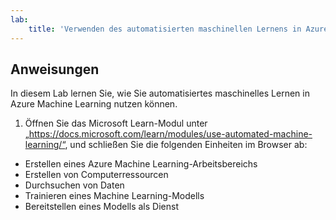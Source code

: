 ```yaml
---
lab:
    title: 'Verwenden des automatisierten maschinellen Lernens in Azure Machine Learning'
---
```


## Anweisungen
In diesem Lab lernen Sie, wie Sie automatisiertes maschinelles Lernen in Azure Machine Learning nutzen können.

1.	Öffnen Sie das Microsoft Learn-Modul unter „https://docs.microsoft.com/learn/modules/use-automated-machine-learning/“, und schließen Sie die folgenden Einheiten im Browser ab: 

- Erstellen eines Azure Machine Learning-Arbeitsbereichs
- Erstellen von Computerressourcen
- Durchsuchen von Daten 
- Trainieren eines Machine Learning-Modells 
- Bereitstellen eines Modells als Dienst 

